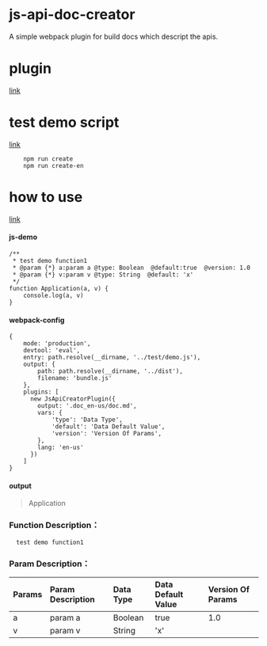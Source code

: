 # js-api-doc-creator
A simple webpack plugin for build docs which descript the apis.

# plugin
[link]('./plugin/js-api-creator.plugin.js')


# test demo script
[link]('./package.json')
```
    npm run create
    npm run create-en
```

# how to use
[link]('./build/build-doc.js)
#### js-demo
```
/**
 * test demo function1
 * @param {*} a:param a @type: Boolean  @default:true  @version: 1.0
 * @param {*} v:param v @type: String  @default: 'x'
 */
function Application(a, v) {
    console.log(a, v)
}
```

#### webpack-config
```
{
    mode: 'production',
    devtool: 'eval',
    entry: path.resolve(__dirname, '../test/demo.js'),
    output: {
        path: path.resolve(__dirname, '../dist'),
        filename: 'bundle.js'
    },
    plugins: [
      new JsApiCreatorPlugin({
        output: '.doc_en-us/doc.md',
        vars: {
            'type': 'Data Type',
            'default': 'Data Default Value',
            'version': 'Version Of Params',
        },
        lang: 'en-us'
      })
    ]
}
```
#### output

> Application
### Function Description：

      test demo function1

### Param Description：
  |Params|Param Description|Data Type|Data Default Value|Version Of Params|
  |:----- |:----- |:----- |:----- |:----- |
  |a|param a|Boolean|true|1.0|
  |v|param v|String|'x'| |

